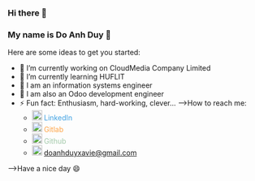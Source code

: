 ### Hi there 👋
### My name is Do Anh Duy 💙

Here are some ideas to get you started:

- 🔭 I’m currently working on CloudMedia Company Limited
- 🌱 I’m currently learning HUFLIT
- 👯 I am an information systems engineer
- 🤔 I am also an Odoo development engineer
- ⚡ Fun fact: Enthusiasm, hard-working, clever...
-->How to reach me:
   * <a href="https://www.linkedin.com/in/xavie-do14" target="_blank" style="color: #40A2E3; text-decoration: none;">
      <img width="20" height="20" src="https://img.icons8.com/doodle/24/linkedin--v2.png" alt="linkedin--v2"/>
         LinkedIn
      </a>
   * <a href="https://gitlab.com/Saint1411" target="_blank" style="color: #FFA447; text-decoration: none;">
      <img width="20" height="20" src="https://img.icons8.com/color/30/gitlab.png" alt="gitlab"/>
         Gitlab
      </a>
   * <a href="https://github.com/Saint1411" target="_blank" style="color: #A3C9AA; text-decoration: none;">
      <img width="20" height="20" src="https://img.icons8.com/nolan/24/github.png" alt="github"/>
         Github
      </a>
   * <img width="20" height="20" src="https://img.icons8.com/doodle/48/apple-mail.png" alt="apple-mail"/> doanhduyxavie@gmail.com


-->Have a nice day 😄
